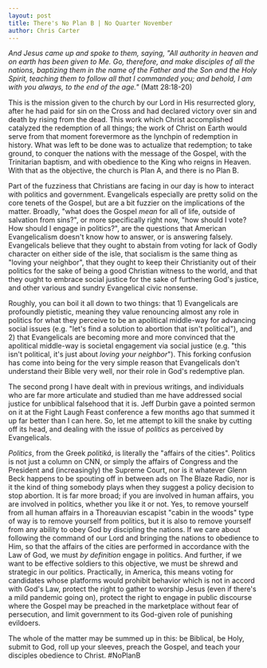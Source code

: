 ```yaml
---
layout: post
title: There's No Plan B | No Quarter November
author: Chris Carter
---
```


_And Jesus came up and spoke to them, saying, "All authority in heaven and on earth has been given to Me. Go, therefore, and make disciples of all the nations, baptizing them in the name of the Father and the Son and the Holy Spirit, teaching them to follow all that I commanded you; and behold, I am with you always, to the end of the age."_ (Matt 28:18-20)

This is the mission given to the church by our Lord in His resurrected glory, after he had paid for sin on the Cross and had declared victory over sin and death by rising from the dead. This work which Christ accomplished catalyzed the redemption of all things; the work of Christ on Earth would serve from that moment forevermore as the lynchpin of redemption in history. What was left to be done was to actualize that redemption; to take ground, to conquer the nations with the message of the Gospel, with the Trinitarian baptism, and with obedience to the King who reigns in Heaven. With that as the objective, the church is Plan A, and there is no Plan B.

Part of the fuzziness that Christians are facing in our day is how to interact with politics and government. Evangelicals especially are pretty solid on the core tenets of the Gospel, but are a bit fuzzier on the implications of the matter. Broadly, "what does the Gospel _mean_ for all of life, outside of salvation from sins?", or more specifically right now, "how should I vote? How should I engage in politics?", are the questions that American Evangelicalism doesn't know how to answer, or is answering falsely. Evangelicals believe that they ought to abstain from voting for lack of Godly character on either side of the isle, that socialism is the same thing as "loving your neighbor", that they ought to keep their Christianity out of their politics for the sake of being a good Christian witness to the world, and that they ought to embrace social justice for the sake of furthering God's justice, and other various and sundry Evangelical civic nonsense.

Roughly, you can boil it all down to two things: that 1) Evangelicals are profoundly pietistic, meaning they value renouncing almost any role in politics for what they perceive to be an apolitical middle-way for advancing social issues (e.g. "let's find a solution to abortion that isn't political"), and 2) that Evangelicals are becoming more and more convinced that the apolitical middle-way is societal engagement via social justice (e.g. "this isn't political, it's just about _loving your neighbor_"). This forking confusion has come into being for the very simple reason that Evangelicals don't understand their Bible very well, nor their role in God's redemptive plan.

The second prong I have dealt with in previous writings, and individuals who are far more articulate and studied than me have addressed social justice for unbiblical falsehood that it is. Jeff Durbin gave a pointed sermon on it at the Fight Laugh Feast conference a few months ago that summed it up far better than I can here. So, let me attempt to kill the snake by cutting off its head, and dealing with the issue of _politics_ as perceived by Evangelicals.

_Politics_, from the Greek _politiká_, is literally the "affairs of the cities". Politics is not just a column on CNN, or simply the affairs of Congress and the President and (increasingly) the Supreme Court, nor is it whatever Glenn Beck happens to be spouting off in between ads on The Blaze Radio, nor is it the kind of thing somebody plays when they suggest a policy decision to stop abortion. It is far more broad; if you are involved in human affairs, you are involved in politics, whether you like it or not. Yes, to remove yourself from all human affairs in a Thoreauvian escapist "cabin in the woods" type of way is to remove yourself from politics, but it is also to remove yourself from any ability to obey God by discipling the nations. If we care about following the command of our Lord and bringing the nations to obedience to Him, so that the affairs of the cities are performed in accordance with the Law of God, we must _by definition_ engage in politics. And further, if we want to be effective soldiers to this objective, we must be shrewd and strategic in our politics. Practically, in America, this means voting for candidates whose platforms would prohibit behavior which is not in accord with God's Law, protect the right to gather to worship Jesus (even if there's a mild pandemic going on), protect the right to engage in public discourse where the Gospel may be preached in the marketplace without fear of persecution, and limit government to its God-given role of punishing evildoers.

The whole of the matter may be summed up in this: be Biblical, be Holy, submit to God, roll up your sleeves, preach the Gospel, and teach your disciples obedience to Christ. #NoPlanB
